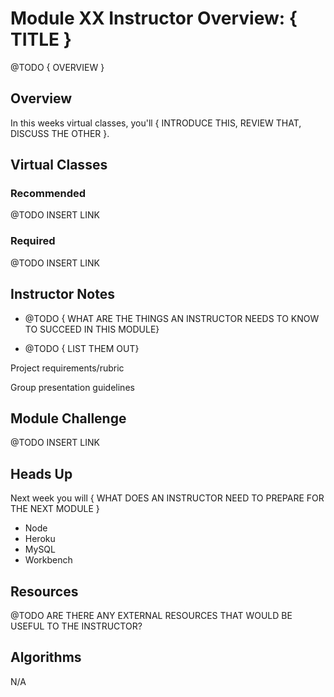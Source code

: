# Module XX Instructor Overview: { TITLE }

@TODO { OVERVIEW }

## Overview

In this weeks virtual classes, you'll { INTRODUCE THIS, REVIEW THAT, DISCUSS THE OTHER }.

## Virtual Classes

### Recommended

@TODO INSERT LINK

### Required

@TODO INSERT LINK

## Instructor Notes

* @TODO { WHAT ARE THE THINGS AN INSTRUCTOR NEEDS TO KNOW TO SUCCEED IN THIS MODULE}

* @TODO { LIST THEM OUT}


Project requirements/rubric

Group presentation guidelines


## Module Challenge

@TODO INSERT LINK

## Heads Up

Next week you will { WHAT DOES AN INSTRUCTOR NEED TO PREPARE FOR THE NEXT MODULE }

* Node
* Heroku
* MySQL
* Workbench

## Resources

@TODO ARE THERE ANY EXTERNAL RESOURCES THAT WOULD BE USEFUL TO THE INSTRUCTOR?

## Algorithms

N/A
